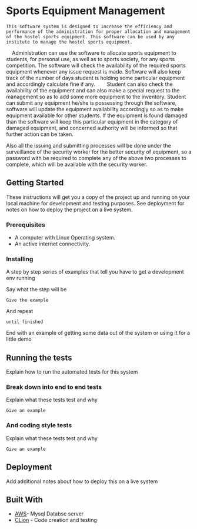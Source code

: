 
# Sports Equipment Management

    This software system is designed to increase the efficiency and performance of the administration for proper allocation and management of the hostel sports equipment. This software can be used by any institute to manage the hostel sports equipment.  
 
 	Administration can use the software to allocate sports equipment to students, for personal use, as well as to sports society, for any sports competition. The software will check the availability of the required sports equipment whenever any issue request is made. Software will also keep track of the number of days student is holding some particular equipment and accordingly calculate fine if any.   
 
 	Student can also check the availability of the equipment and can also make a special request to the management so as to add some more equipment to the inventory. Student can submit any equipment he/she is possessing through the software, software will update the equipment availability accordingly so as to make equipment available for other students. If the equipment is found damaged than the software will keep this particular equipment in the category of damaged equipment, and concerned authority will be informed so that further action can be taken. 

Also all the issuing and submitting processes will be done under the surveillance of the security worker for the better security of equipment, so a password with be required to complete any of the above two processes to complete, which will be available with the security worker.


## Getting Started

These instructions will get you a copy of the project up and running on your local machine for development and testing purposes. See deployment for notes on how to deploy the project on a live system.


### Prerequisites

 * A computer with Linux Operating system.
 * An active internet connectivity.
    
    
### Installing

A step by step series of examples that tell you have to get a development env running

Say what the step will be

```
Give the example
```

And repeat

```
until finished
```

End with an example of getting some data out of the system or using it for a little demo

## Running the tests

Explain how to run the automated tests for this system

### Break down into end to end tests

Explain what these tests test and why

```
Give an example
```

### And coding style tests

Explain what these tests test and why

```
Give an example
```

## Deployment

Add additional notes about how to deploy this on a live system

## Built With

* [AWS](https://aws.amazon.com/rds/)- Mysql Databse server
* [CLion](https://www.jetbrains.com/clion/) - Code creation and testing



